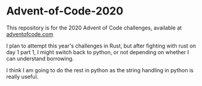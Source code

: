# Advent-of-Code-2020

This repository is for the 2020 Advent of Code challenges, available at [adventofcode.com](https://adventofcode.com/2020) 

I plan to attempt this year's challenges in Rust, but after fighting with rust
on day 1 part 1, I might switch back to python, or not depending on whether I can understand borrowing.

I think I am going to do the rest in python as the string handling in python is really useful.

